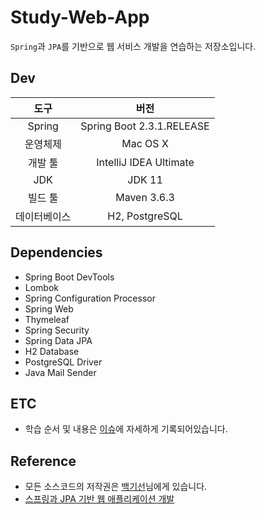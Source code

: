# Study-Web-App
`Spring`과 `JPA`를 기반으로 웹 서비스 개발을 연습하는 저장소입니다.

## Dev
|도구|버전|
|:---:|:---:|
|Spring|Spring Boot 2.3.1.RELEASE|
|운영체제|Mac OS X|
|개발 툴|IntelliJ IDEA Ultimate|
|JDK|JDK 11|
|빌드 툴|Maven 3.6.3|
|데이터베이스| H2, PostgreSQL |

## Dependencies
- Spring Boot DevTools
- Lombok
- Spring Configuration Processor
- Spring Web
- Thymeleaf
- Spring Security
- Spring Data JPA
- H2 Database
- PostgreSQL Driver
- Java Mail Sender

## ETC
- 학습 순서 및 내용은 [이슈](https://github.com/ber01/Study-Web-App/issues)에 자세하게 기록되어있습니다.

## Reference
- 모든 소스코드의 저작권은 [백기선](https://www.youtube.com/channel/UCwjaZf1WggZdbczi36bWlBA)님에게 있습니다.
- [스프링과 JPA 기반 웹 애플리케이션 개발](https://www.inflearn.com/course/%EC%8A%A4%ED%94%84%EB%A7%81-JPA-%EC%9B%B9%EC%95%B1)
